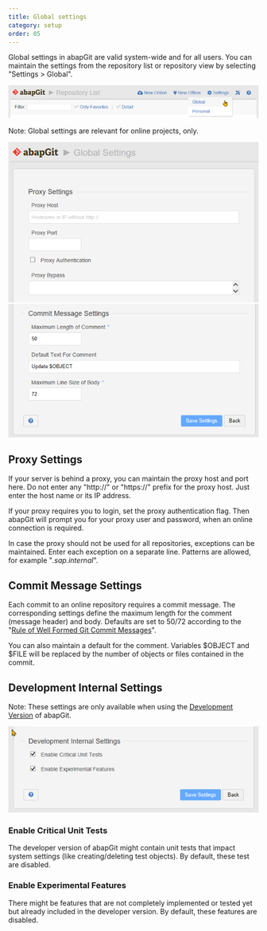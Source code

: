 ```yaml
---
title: Global settings
category: setup
order: 05
---
```


Global settings in abapGit are valid system-wide and for all users. You can maintain the settings from the repository list or repository view by selecting "Settings > Global".

![](img/settings-global-0.png)

Note: Global settings are relevant for online projects, only.

![](img/settings-global-1.png)
![](img/settings-global-2.png)

## Proxy Settings

If your server is behind a proxy, you can maintain the proxy host and port here. Do not enter any "http://" or "https://" prefix for the proxy host. Just enter the host name
or its IP address.

If your proxy requires you to login, set the proxy authentication flag. Then abapGit will prompt you for your proxy user and password, when an online connection is required. 

In case the proxy should not be used for all repositories, exceptions can be maintained. Enter each exception on a separate line. Patterns are allowed, 
for example "*.sap.internal*".

## Commit Message Settings

Each commit to an online repository requires a commit message. The corresponding settings define the maximum length for the comment (message header) and body. Defaults are set
to 50/72 according to the "[Rule of Well Formed Git Commit Messages](https://www.midori-global.com/blog/2018/04/02/git-50-72-rule)".

You can also maintain a default for the comment. Variables $OBJECT and $FILE will be replaced by the number of objects or files contained in the commit. 

## Development Internal Settings

Note: These settings are only available when using the [Development Version](https://docs.abapgit.org/guide-development-version.html) of abapGit.

![](img/settings-global-3.png)

### Enable Critical Unit Tests 
The developer version of abapGit might contain unit tests that impact system settings (like creating/deleting test objects). By default, these test are disabled.

### Enable Experimental Features 
There might be features that are not completely implemented or tested yet but already included in the developer version. By default, these features are disabled.

